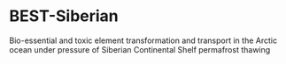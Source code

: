 # BEST-Siberian

Bio-essential and toxic element transformation and transport in the Arctic ocean under pressure of Siberian Continental Shelf permafrost thawing
